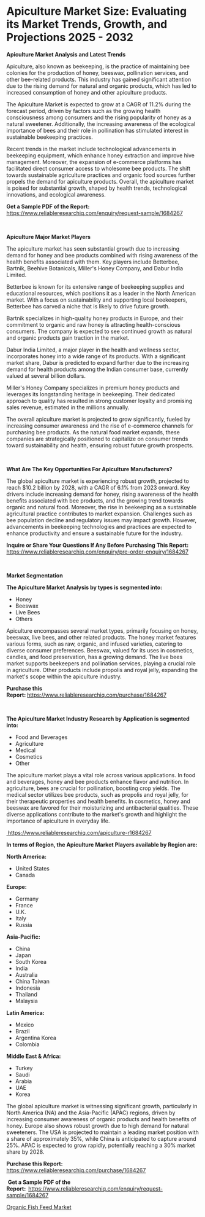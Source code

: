 <p><h1>Apiculture Market Size: Evaluating its Market Trends, Growth, and Projections 2025 - 2032</h1></p><p><strong>Apiculture Market Analysis and Latest Trends</strong></p>
<p><p>Apiculture, also known as beekeeping, is the practice of maintaining bee colonies for the production of honey, beeswax, pollination services, and other bee-related products. This industry has gained significant attention due to the rising demand for natural and organic products, which has led to increased consumption of honey and other apiculture products. </p><p>The Apiculture Market is expected to grow at a CAGR of 11.2% during the forecast period, driven by factors such as the growing health consciousness among consumers and the rising popularity of honey as a natural sweetener. Additionally, the increasing awareness of the ecological importance of bees and their role in pollination has stimulated interest in sustainable beekeeping practices. </p><p>Recent trends in the market include technological advancements in beekeeping equipment, which enhance honey extraction and improve hive management. Moreover, the expansion of e-commerce platforms has facilitated direct consumer access to wholesome bee products. The shift towards sustainable agriculture practices and organic food sources further propels the demand for apiculture products. Overall, the apiculture market is poised for substantial growth, shaped by health trends, technological innovations, and ecological awareness.</p></p>
<p><strong>Get a Sample PDF of the Report:&nbsp;</strong> <a href="https://www.reliableresearchiq.com/enquiry/request-sample/1684267?utm_campaign=3296&utm_medium=2&utm_source=Github&utm_content=ia&utm_term=30032025&utm_id=apiculture">https://www.reliableresearchiq.com/enquiry/request-sample/1684267</a></p>
<p>&nbsp;</p>
<p><strong>Apiculture Major Market Players</strong></p>
<p><p>The apiculture market has seen substantial growth due to increasing demand for honey and bee products combined with rising awareness of the health benefits associated with them. Key players include Betterbee, Bartnik, Beehive Botanicals, Miller's Honey Company, and Dabur India Limited.</p><p>Betterbee is known for its extensive range of beekeeping supplies and educational resources, which positions it as a leader in the North American market. With a focus on sustainability and supporting local beekeepers, Betterbee has carved a niche that is likely to drive future growth.</p><p>Bartnik specializes in high-quality honey products in Europe, and their commitment to organic and raw honey is attracting health-conscious consumers. The company is expected to see continued growth as natural and organic products gain traction in the market.</p><p>Dabur India Limited, a major player in the health and wellness sector, incorporates honey into a wide range of its products. With a significant market share, Dabur is predicted to expand further due to the increasing demand for health products among the Indian consumer base, currently valued at several billion dollars.</p><p>Miller's Honey Company specializes in premium honey products and leverages its longstanding heritage in beekeeping. Their dedicated approach to quality has resulted in strong customer loyalty and promising sales revenue, estimated in the millions annually.</p><p>The overall apiculture market is projected to grow significantly, fueled by increasing consumer awareness and the rise of e-commerce channels for purchasing bee products. As the natural food market expands, these companies are strategically positioned to capitalize on consumer trends toward sustainability and health, ensuring robust future growth prospects.</p></p>
<p>&nbsp;</p>
<p><strong>What Are The Key Opportunities For Apiculture Manufacturers?</strong></p>
<p><p>The global apiculture market is experiencing robust growth, projected to reach $10.2 billion by 2028, with a CAGR of 6.1% from 2023 onward. Key drivers include increasing demand for honey, rising awareness of the health benefits associated with bee products, and the growing trend towards organic and natural food. Moreover, the rise in beekeeping as a sustainable agricultural practice contributes to market expansion. Challenges such as bee population decline and regulatory issues may impact growth. However, advancements in beekeeping technologies and practices are expected to enhance productivity and ensure a sustainable future for the industry.</p></p>
<p><strong>Inquire or Share Your Questions If Any Before Purchasing This Report:</strong> <a href="https://www.reliableresearchiq.com/enquiry/pre-order-enquiry/1684267?utm_campaign=3296&utm_medium=2&utm_source=Github&utm_content=ia&utm_term=30032025&utm_id=apiculture">https://www.reliableresearchiq.com/enquiry/pre-order-enquiry/1684267</a></p>
<p>&nbsp;</p>
<p><strong>Market Segmentation</strong></p>
<p><strong>The Apiculture Market Analysis by types is segmented into:</strong></p>
<p><ul><li>Honey</li><li>Beeswax</li><li>Live Bees</li><li>Others</li></ul></p>
<p><p>Apiculture encompasses several market types, primarily focusing on honey, beeswax, live bees, and other related products. The honey market features various forms, such as raw, organic, and infused varieties, catering to diverse consumer preferences. Beeswax, valued for its uses in cosmetics, candles, and food preservation, has a growing demand. The live bees market supports beekeepers and pollination services, playing a crucial role in agriculture. Other products include propolis and royal jelly, expanding the market's scope within the apiculture industry.</p></p>
<p><strong>Purchase this Report:&nbsp;</strong><a href="https://www.reliableresearchiq.com/purchase/1684267?utm_campaign=3296&utm_medium=2&utm_source=Github&utm_content=ia&utm_term=30032025&utm_id=apiculture">https://www.reliableresearchiq.com/purchase/1684267</a></p>
<p>&nbsp;</p>
<p><strong>The Apiculture Market Industry Research by Application is segmented into:</strong></p>
<p><ul><li>Food and Beverages</li><li>Agriculture</li><li>Medical</li><li>Cosmetics</li><li>Other</li></ul></p>
<p><p>The apiculture market plays a vital role across various applications. In food and beverages, honey and bee products enhance flavor and nutrition. In agriculture, bees are crucial for pollination, boosting crop yields. The medical sector utilizes bee products, such as propolis and royal jelly, for their therapeutic properties and health benefits. In cosmetics, honey and beeswax are favored for their moisturizing and antibacterial qualities. These diverse applications contribute to the market's growth and highlight the importance of apiculture in everyday life.</p></p>
<p><a href="https://www.reliableresearchiq.com/apiculture-r1684267?utm_campaign=3296&utm_medium=2&utm_source=Github&utm_content=ia&utm_term=30032025&utm_id=apiculture">&nbsp;https://www.reliableresearchiq.com/apiculture-r1684267</a></p>
<p><strong>In terms of Region, the Apiculture Market Players available by Region are:</strong></p>
<p>
    <p> <strong> North America: </strong>
        <ul>
            <li>United States</li>
            <li>Canada</li>
        </ul>
        </p> 
    <p> <strong> Europe: </strong>
        <ul>
            <li>Germany</li>
            <li>France</li>
            <li>U.K.</li>
            <li>Italy</li>
            <li>Russia</li>
        </ul>
        </p> 
    <p> <strong> Asia-Pacific: </strong>
        <ul>
            <li>China</li>
            <li>Japan</li>
            <li>South Korea</li>
            <li>India</li>
            <li>Australia</li>
            <li>China Taiwan</li>
            <li>Indonesia</li>
            <li>Thailand</li>
            <li>Malaysia</li>
        </ul>
        </p> 
    <p> <strong> Latin America: </strong>
        <ul>
            <li>Mexico</li>
            <li>Brazil</li>
            <li>Argentina Korea</li>
            <li>Colombia</li>
        </ul>
        </p> 
    <p> <strong> Middle East & Africa: </strong>
        <ul>
            <li>Turkey</li>
            <li>Saudi</li>
            <li>Arabia</li>
            <li>UAE</li>
            <li>Korea</li>
        </ul>
    </p>
    </p>
<p><p>The global apiculture market is witnessing significant growth, particularly in North America (NA) and the Asia-Pacific (APAC) regions, driven by increasing consumer awareness of organic products and health benefits of honey. Europe also shows robust growth due to high demand for natural sweeteners. The USA is projected to maintain a leading market position with a share of approximately 35%, while China is anticipated to capture around 25%. APAC is expected to grow rapidly, potentially reaching a 30% market share by 2028.</p></p>
<p><strong>Purchase this Report: </strong><a href="https://www.reliableresearchiq.com/purchase/1684267?utm_campaign=3296&utm_medium=2&utm_source=Github&utm_content=ia&utm_term=30032025&utm_id=apiculture">https://www.reliableresearchiq.com/purchase/1684267</a></p>
<p>&nbsp;<strong>Get a Sample PDF of the Report:&nbsp;&nbsp;</strong><a href="https://www.reliableresearchiq.com/enquiry/request-sample/1684267?utm_campaign=3296&utm_medium=2&utm_source=Github&utm_content=ia&utm_term=30032025&utm_id=apiculture">https://www.reliableresearchiq.com/enquiry/request-sample/1684267</a></p>
<p><strong></strong></p>
<p><p><a href="https://github.com/fraryatena85/Market-Research-Report-List-1/blob/main/organic-fish-feed-market.md?utm_campaign=3296&utm_medium=2&utm_source=Github&utm_content=ia&utm_term=30032025&utm_id=apiculture">Organic Fish Feed Market</a></p></p>